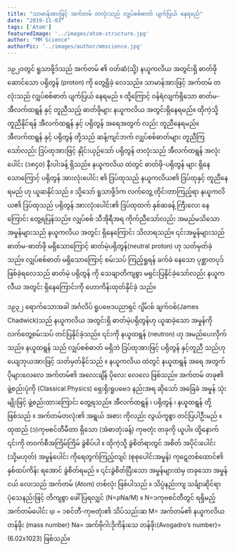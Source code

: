 ```yaml
---
title: "သာမာန်အားဖြင့် အက်တမ် တလုံးသည် လျှပ်စစ်ဓာတ် ပျက်ပြယ် နေရမည်"
date: "2019-11-03"
tags: ['Atom']
featuredImage: '../images/atom-structure.jpg'
author: "MM Science"
authorPic: '../images/author/mmscience.jpg'
---
```

၁၉၂ဝတွင် ရူသာဖို့ဒ်သည် အက်တမ် ၏ ဝတ်ဆံ(သို့) နယူကလိယ အတွင်းရှိ ဓာတ်ဖိုဆောင်သော ပရိုတွန် (proton) ကို တွေ့ရှိခဲ့ လေသည်။ သာမာန်အားဖြင့် အက်တမ် တလုံးသည် လျှပ်စစ်ဓာတ် ပျက်ပြယ် နေရမည် ။ ထို့ကြောင့် ဝန်ရံလျက်ရှိသော ဓာတ်မ-အီလက်ထရွန် နှင့် တူညီသည့် ဓာတ်ဖိုများ နယူကလိယ အတွင်းရှိနေရမည်။ ထိုကဲ့သို့ တူညီနိုင်ရန် အီလက်ထရွန် နှင့် ပရိုတွန် အရေအတွက် လည်း တူညီနေရမည်။ အီလက်ထရွန် နှင့် ပရိုတွန် တို့သည် ဆန့်ကျင်ဘက် လျှပ်စစ်ဓာတ်များ တူညီကြသော်လည်း ဒြပ်ထုအားဖြင့် နှိုင်းယှဉ်သော် ပရိုတွန် တလုံးသည် အီလက်ထရွန် အလုံးပေါင်း (၁၈၄၀) နီးပါးခန့် ရှိသည်။ နယူကလိယ ထဲတွင် ဓာတ်ဖို-ပရိုတွန် များ ရှိနေသောကြောင့် ပရိုတွန် အားလုံးပေါင်း ၏ ဒြပ်ထုသည် နယူကလိယ၏ ဒြပ်ထုနှင့် တူညီနေရမည် ဟု ယူဆနိုင်သည် ။ သို့သော် ရူသာဖို့ဒ်က လက်တွေ့ တိုင်းတာကြည့်ရာ နယူကလိယ၏ ဒြပ်ထုသည် ပရိုတွန် အားလုံးပေါင်း၏ ဒြပ်ထုထက် နှစ်ဆခန့် ကြီးလေး နေကြောင်း တွေ့ရပြန်သည်။ လျှပ်စစ် သီအိုရီအရ ကိုက်ညီသော်လည်း အမည်မသိသော အမှုန်များသည် နယူကလိယ အတွင်း ရှိနေကြောင်း သိလာရသည်။ ၎င်းအမှုန်များသည် ဓာတ်မ-ဓာတ်ဖို မရှိသောကြောင့် ဓာတ်မဲ့ပရိုတွန်(neutral proton) ဟု သတ်မှတ်ခဲ့ သည်။ လျှပ်စစ်ဓာတ် မရှိသောကြောင့် စမ်းသပ် ကြည့်ရှုရန် ခက်ခဲ နေသော ပုစ္ဆာတပုဒ် ဖြစ်ခဲ့ရလေသည် ဓာတ်မဲ့ ပရိုတွန် ကို သေချာတိကျစွာ မရှင်းပြနိုင်ခဲ့သော်လည်း နယူကလီယ အတွင်း ရှိနေကြောင်းကို ဟောကိန်းထုတ်နိုင်ခဲ့ သည်။

၁၉၃၂ ရောက်သောအခါ အင်္ဂလိပ် ရူပဗေဒပညာရှင် ဂျိမ်းစ် ချက်ဝစ်(James Chadwick)သည် နယူကလိယ အတွင်းရှိ ဓာတ်မဲ့ပရိုတွန်ဟု ယူဆခဲ့သော အမှုန်ကို လက်တွေ့စမ်းသပ် တင်ပြနိုင်ခဲ့သည်။ ၎င်းကို နယူထရွန် (neutron) ဟု အမည်ပေးလိုက် သည်။ နယူထရွန် သည် လျှပ်စစ်ဓာတ် မရှိဘဲ ဒြပ်ထုအားဖြင့် ပရိုတွန် နှင့်တူညီ သည်ဟု ယျေဘုယအားဖြင့် သတ်မှတ်နိုင်သည် ။ နယူကလိယ ထဲတွင် နယူထရွန် အရေ အတွက် ပိုများလေလေ အက်တမ်၏ အလေးချိန် ပိုလေး လေလေ ဖြစ်သည်။ အက်တမ် တခု၏ ဖွဲ့စည်းပုံကို (Classical Physics) ရှေးရိုးရူပဗေဒ နည်းအရ ဆိုသော် အခြေခံ အမှုန် သုံးမျိုးဖြင့် ဖွဲ့စည်းထားကြောင်း တွေ့ရသည်။ အီလက်ထရွန် ၊ ပရိုတွန် ၊ နယူထရွန် တို့ဖြစ်သည် ။ အက်တမ်တလုံး၏ အရွယ် အစား ကိုလည်း လွယ်ကူစွာ တင်ပြပါဦးမည် ။ ထုထည် (၁)ကုဗစင်တီမီတာ ရှိသော (အံစာတုံးခန့်) ကုဗတုံး တခုကို ယူပါ။ ထို့နောက် ၎င်းကို တဝက်စီအကြိမ်ကြိမ် ခွဲစိပ်ပါ ။ ထိုကဲ့သို့ ခွဲစိတ်ရာတွင် အစိတ် အပိုင်းပေါင်း (သို့မဟုတ်) အမှုန်ပေါင်း ကိုရေတွက်ကြည့်လျင် (စုစုပေါင်းအမှုန်) ကုဋေတစ်ထောင်၏ နှစ်ထပ်ကိန်း ရအောင် ခွဲစိတ်ရမည် ။ ၎င်းခွဲစိတ်ပြီးသော အမှုန်များထဲမှ တခုသော အမှုန်ငယ် လေးသည် အက်တမ် (Atom) တစ်လုံး ဖြစ်ပါသည် ။ သိပ္ပံနည်းကျ သင်္ချာဆိုင်ရာ ပုံသေနည်းဖြင့် တိကျစွာ ဖေါ်ပြရလျှင် (N=ρNa/M) ။ N=၁ကုဗစင်တီတွင် ရရှိမည့်အက်တမ်ပေါင်း ၊ρ = ၁စင်တီ-ကုဗတုံး၏ သိပ်သည်းဆ M= အက်တမ်၏ နယူကလိယတန်ဖိုး (mass number) Na= အက်ဗိုဂါးဒိုကိန်းသေ တန်ဖိုး(Avogadro’s number)= (6.02x1023) ဖြစ်သည်။